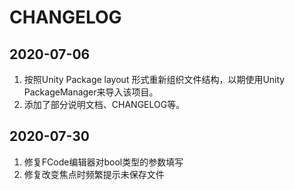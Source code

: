 # CHANGELOG

## 2020-07-06

1. 按照Unity Package layout 形式重新组织文件结构，以期使用Unity PackageManager来导入该项目。
2. 添加了部分说明文档、CHANGELOG等。

## 2020-07-30

1. 修复FCode编辑器对bool类型的参数填写
2. 修复改变焦点时频繁提示未保存文件

